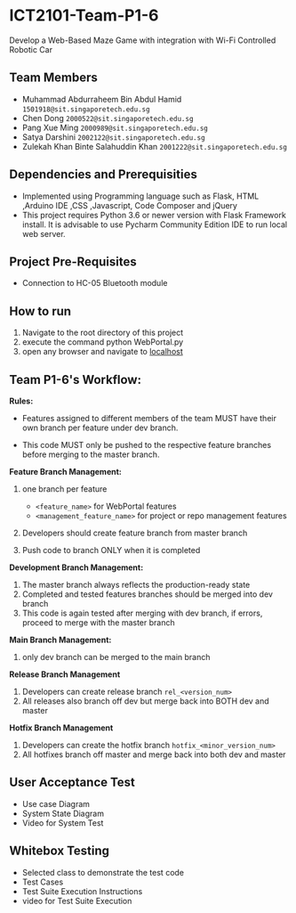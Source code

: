 # ICT2101-Team-P1-6

Develop a Web-Based Maze Game with integration with Wi-Fi Controlled Robotic Car

## Team Members
- Muhammad Abdurraheem Bin Abdul Hamid  `1501918@sit.singaporetech.edu.sg`
- Chen Dong  `2000522@sit.singaporetech.edu.sg`
- Pang Xue Ming  `2000989@sit.singaporetech.edu.sg`
- Satya Darshini   `2002122@sit.singaporetech.edu.sg`
- Zulekah Khan Binte Salahuddin Khan `2001222@sit.singaporetech.edu.sg`

## Dependencies and Prerequisities
- Implemented using Programming language such as Flask, HTML ,Arduino IDE ,CSS ,Javascript, Code Composer and jQuery
- This project requires Python 3.6 or newer version with Flask Framework install. It is advisable to use Pycharm Community Edition IDE to run local web server.

## Project Pre-Requisites

- Connection to HC-05 Bluetooth module

## How to run
1. Navigate to the root directory of this project
2. execute the command python WebPortal.py
3. open any browser and navigate to [localhost](http://127.0.0.1:5000/)

## Team P1-6's Workflow:
**Rules:**

- Features assigned to different members of the team MUST have their own branch per feature under dev branch.

- This code MUST only be pushed to the respective feature branches before merging to the master branch.

**Feature Branch Management:**
1. one branch per feature
    - `<feature_name>` for WebPortal features
    - `<management_feature_name>` for project or repo management features 

2. Developers should create feature branch from master branch
3. Push code to branch ONLY when it is completed 

**Development Branch Management:**
1. The master branch always reflects the production-ready state
2. Completed and tested features branches should be merged into dev branch
3. This code is again tested after merging with dev branch, if errors, proceed to merge with  the master branch

**Main Branch Management:**
1. only dev branch can be merged to the main branch

**Release Branch Management**
1. Developers can create release branch `rel_<version_num>`
2. All releases also branch off dev but merge back into BOTH dev and master

**Hotfix Branch Management**
1. Developers can create the hotfix branch `hotfix_<minor_version_num>`
2. All hotfixes branch off master and merge back into both dev and master

## User Acceptance Test
- Use case Diagram
- System State Diagram
- Video for System Test

## Whitebox Testing
- Selected class to demonstrate the test code
- Test Cases
- Test Suite Execution Instructions
- video for Test Suite Execution

